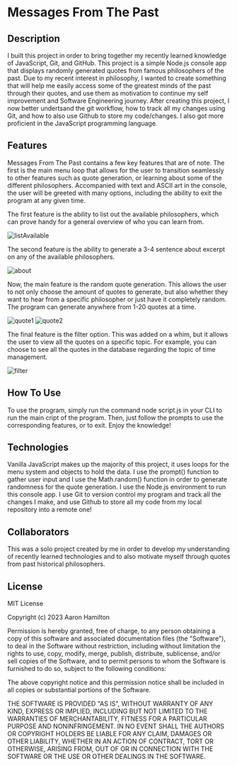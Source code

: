 # Messages From The Past
## Description
I built this project in order to bring together my recently learned knowledge of JavaScript, Git, and GitHub. This project is a simple Node.js console app that displays randomly generated quotes from famous philosophers of the past. Due to my recent interest in philosophy, I wanted to create something that will help me easily access some of the greatest minds of the past through their quotes, and use them as motivation to continue my self improvement and Software Engineering journey. After creating this project, I now better undertsand the git workflow, how to track all my changes using Git, and how to also use Github to store my code/changes. I also got more proficient in the JavaScript programming language.
## Features
Messages From The Past contains a few key features that are of note. The first is the main menu loop that allows for the user to transition seamlessly to other features such as quote generation, or learning about some of the different philosophers. Accompanied with text and ASCII art in the console, the user will be greeted with many options, including the ability to exit the program at any given time. 

The first feature is the ability to list out the available philosophers, which can prove handy for a general overview of who you can learn from.

![listAvailable](https://github.com/AaronHamilton965/messages-from-the-past/assets/91709196/855ddbc2-df28-4555-8d61-3a6a1d0ba919)

The second feature is the ability to generate a 3-4 sentence about excerpt on any of the available philosophers.

![about](https://github.com/AaronHamilton965/messages-from-the-past/assets/91709196/671ff7bb-5f2d-4ca9-982a-635b24e5069e)

Now, the main feature is the random quote generation. This allows the user to not only choose the amount of quotes to generate, but also whether they want to hear from a specific philosopher or just have it completely random. The program can generate anywhere from 1-20 quotes at a time. 

![quote1](https://github.com/AaronHamilton965/messages-from-the-past/assets/91709196/b88dd6f9-0d51-4618-9bf9-e7bb2c304729)
![quote2](https://github.com/AaronHamilton965/messages-from-the-past/assets/91709196/5f7e95eb-4f20-4cfe-bc07-c9639f2a2cb3)

The final feature is the filter option. This was added on a whim, but it allows the user to view all the quotes on a specific topic. For example, you can choose to see all the quotes in the database regarding the topic of time management.

![filter](https://github.com/AaronHamilton965/messages-from-the-past/assets/91709196/12ff6592-c361-4762-8c5b-9cffce68cec0)

## How To Use
To use the program, simply run the command node script.js in your CLI to run the main cript of the program. Then, just follow the prompts to use the corresponding features, or to exit. Enjoy the knowledge!
## Technologies
Vanilla JavaScript makes up the majority of this project, it uses loops for the menu system and objects to hold the data. I use the prompt() function to gather user input and I use the Math.random() function in order to generate randomness for the quote generation. I use the Node.js environment to run this console app. I use Git to version control my program and track all the changes I make, and use Github to store all my code from my local repository into a remote one!
## Collaborators
This was a solo project created by me in order to develop my understanding of recently learned technologies and to also motivate myself through quotes from past historical philosophers.
## License
MIT License

Copyright (c) 2023 Aaron Hamilton

Permission is hereby granted, free of charge, to any person obtaining a copy
of this software and associated documentation files (the "Software"), to deal
in the Software without restriction, including without limitation the rights
to use, copy, modify, merge, publish, distribute, sublicense, and/or sell
copies of the Software, and to permit persons to whom the Software is
furnished to do so, subject to the following conditions:

The above copyright notice and this permission notice shall be included in all
copies or substantial portions of the Software.

THE SOFTWARE IS PROVIDED "AS IS", WITHOUT WARRANTY OF ANY KIND, EXPRESS OR
IMPLIED, INCLUDING BUT NOT LIMITED TO THE WARRANTIES OF MERCHANTABILITY,
FITNESS FOR A PARTICULAR PURPOSE AND NONINFRINGEMENT. IN NO EVENT SHALL THE
AUTHORS OR COPYRIGHT HOLDERS BE LIABLE FOR ANY CLAIM, DAMAGES OR OTHER
LIABILITY, WHETHER IN AN ACTION OF CONTRACT, TORT OR OTHERWISE, ARISING FROM,
OUT OF OR IN CONNECTION WITH THE SOFTWARE OR THE USE OR OTHER DEALINGS IN THE
SOFTWARE.
